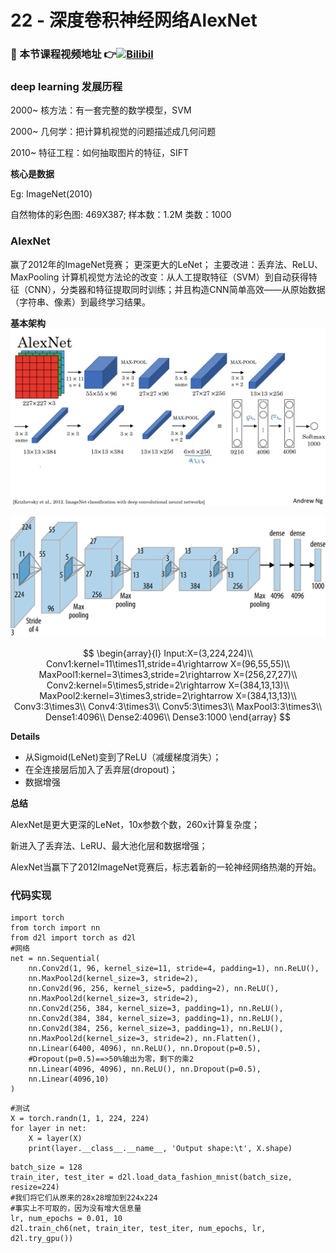# 22 - 深度卷积神经网络AlexNet

### 🎦 本节课程视频地址 👉[![Bilibil](https://i2.hdslb.com/bfs/archive/d3ac6a33084e673003dfd4f16685419e891d1bc9.jpg@640w_400h_100Q_1c.webp)](https://www.bilibili.com/video/BV1h54y1L7oe)
### deep learning 发展历程

2000~ 核方法：有一套完整的数学模型，SVM

2000~ 几何学：把计算机视觉的问题描述成几何问题

2010~ 特征工程：如何抽取图片的特征，SIFT

**核心是数据**

Eg: ImageNet(2010)

自然物体的彩色图: 469X387;
样本数：1.2M
类数：1000

### AlexNet

赢了2012年的ImageNet竞赛；
更深更大的LeNet；
主要改进：丢弃法、ReLU、MaxPooling
计算机视觉方法论的改变：从人工提取特征（SVM）到自动获得特征（CNN），分类器和特征提取同时训练；并且构造CNN简单高效——从原始数据（字符串、像素）到最终学习结果。

**基本架构**
![](\Images/1_3B8iO-se13vA2QfZ4OBRSw.png)

![](\Images/1_bD_DMBtKwveuzIkQTwjKQQ.png)

$$
\begin{array}{l}
Input:X=(3,224,224)\\
Conv1:kernel=11\times11,stride=4\rightarrow X=(96,55,55)\\
MaxPool1:kernel=3\times3,stride=2\rightarrow X=(256,27,27)\\
Conv2:kernel=5\times5,stride=2\rightarrow X=(384,13,13)\\
MaxPool2:kernel=3\times3,stride=2\rightarrow X=(384,13,13)\\
Conv3:3\times3\\
Conv4:3\times3\\
Conv5:3\times3\\
MaxPool3:3\times3\\
Dense1:4096\\
Dense2:4096\\
Dense3:1000
\end{array}
$$

**Details**

- 从Sigmoid(LeNet)变到了ReLU（减缓梯度消失）；
- 在全连接层后加入了丢弃层(dropout)；
- 数据增强

**总结**

AlexNet是更大更深的LeNet，10x参数个数，260x计算复杂度；

新进入了丢弃法、LeRU、最大池化层和数据增强；

AlexNet当赢下了2012ImageNet竞赛后，标志着新的一轮神经网络热潮的开始。

### 代码实现

```
import torch
from torch import nn
from d2l import torch as d2l
#网络
net = nn.Sequential(
    nn.Conv2d(1, 96, kernel_size=11, stride=4, padding=1), nn.ReLU(),
    nn.MaxPool2d(kernel_size=3, stride=2),
    nn.Conv2d(96, 256, kernel_size=5, padding=2), nn.ReLU(),
    nn.MaxPool2d(kernel_size=3, stride=2),
    nn.Conv2d(256, 384, kernel_size=3, padding=1), nn.ReLU(),
    nn.Conv2d(384, 384, kernel_size=3, padding=1), nn.ReLU(),
    nn.Conv2d(384, 256, kernel_size=3, padding=1), nn.ReLU(),
    nn.MaxPool2d(kernel_size=3, stride=2), nn.Flatten(),
    nn.Linear(6400, 4096), nn.ReLU(), nn.Dropout(p=0.5),
    #Dropout(p=0.5)==>50%输出为零，剩下的乘2
    nn.Linear(4096, 4096), nn.ReLU(), nn.Dropout(p=0.5),
    nn.Linear(4096,10)
)
```
```
#测试
X = torch.randn(1, 1, 224, 224)
for layer in net:
    X = layer(X)
    print(layer.__class__.__name__, 'Output shape:\t', X.shape)
```
```
batch_size = 128
train_iter, test_iter = d2l.load_data_fashion_mnist(batch_size, resize=224)
#我们将它们从原来的28x28增加到224x224
#事实上不可取的，因为没有增大信息量
lr, num_epochs = 0.01, 10
d2l.train_ch6(net, train_iter, test_iter, num_epochs, lr, d2l.try_gpu())
```